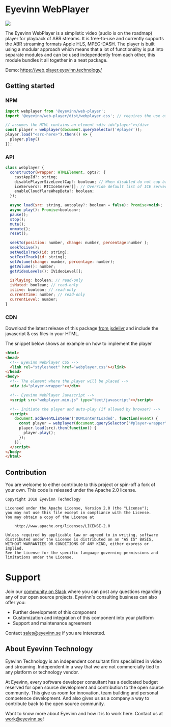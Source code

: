 # Eyevinn WebPlayer
[![](https://data.jsdelivr.com/v1/package/npm/@eyevinn/web-player/badge)](https://www.jsdelivr.com/package/npm/@eyevinn/web-player)

The Eyevinn WebPlayer is a simplistic video (audio is on the roadmap) player for playback of ABR streams. It is free-to-use and currently supports the ABR streaming formats Apple HLS, MPEG-DASH.
The player is built using a modular approach which means that a lot of functionality is put into separate modules and can be used independently from each other, this module bundles it all together in a neat package.

Demo: https://web.player.eyevinn.technology/

## Getting started 

### NPM
```javascript
import webplayer from '@eyevinn/web-player';
import '@eyevinn/web-player/dist/webplayer.css'; // requires the use of a bundler supporting CSS 

// assumes the HTML contains an element <div id="player"></div>
const player = webplayer(document.querySelector('#player'));
player.load("<src-here>").then(() => {
  player.play()
});
```

### API

```javascript
class webplayer {
  constructor(wrapper: HTMLElement, opts?: {
    castAppId?: string;
    disablePlayerSizeLevelCap?: boolean; // When disabled do not cap bandwidth based on player size
    iceServers?: RTCIceServer[]; // Override default list of ICE servers (for WebRTC based streaming)
    enableCloudflareWhepBeta?: boolean;
  });

  async load(src: string, autoplay?: boolean = false): Promise<void>;
  async play(): Promise<boolean>;
  pause();
  stop();
  mute();
  unmute();
  reset();

  seekTo(position: number, change: number, percentage:number );
  seekToLive();
  setAudioTrack(id: string);
  setTextTrack(id: string);
  setVolume(change: number, percentage: number);
  getVolume(): number;
  getVideoLevels(): IVideoLevel[];

  isPlaying: boolean; // read-only
  isMuted: boolean; // read-only
  isLive: boolean; // read-only
  currentTime: number; // read-only
  currentLevel: number;
}

```

### CDN 
Download the latest release of this package [from jsdelivr](https://registry.npmjs.org/@eyevinn/web-player/-/web-player-<version>.tgz) and include the javascript & css files in your HTML.

The snippet below shows an example on how to implement the player
```html
<html>
<head>
  <!-- Eyevinn WebPlayer CSS -->
  <link rel="stylesheet" href="webplayer.css"></link>
</head>
<body>
  <!-- The element where the player will be placed -->
  <div id="player-wrapper"></div>

  <!-- Eyevinn WebPlayer Javascript -->
  <script src="webplayer.min.js" type="text/javascript"></script>

  <!-- Initiate the player and auto-play (if allowed by browser) -->
  <script>
    document.addEventListener('DOMContentLoaded', function(event) {
      const player = webplayer(document.querySelector("#player-wrapper"));
      player.load(src).then(function() {
        player.play();
      });
    });
  </script>
</body>
</html>
```

## Contribution

You are welcome to either contribute to this project or spin-off a fork of your own. This code is released under the Apache 2.0 license.

```
Copyright 2018 Eyevinn Technology

Licensed under the Apache License, Version 2.0 (the "License");
you may not use this file except in compliance with the License.
You may obtain a copy of the License at

    http://www.apache.org/licenses/LICENSE-2.0

Unless required by applicable law or agreed to in writing, software
distributed under the License is distributed on an "AS IS" BASIS,
WITHOUT WARRANTIES OR CONDITIONS OF ANY KIND, either express or implied.
See the License for the specific language governing permissions and
limitations under the License.
```

# Support

Join our [community on Slack](http://slack.streamingtech.se) where you can post any questions regarding any of our open source projects. Eyevinn's consulting business can also offer you:

- Further development of this component
- Customization and integration of this component into your platform
- Support and maintenance agreement

Contact [sales@eyevinn.se](mailto:sales@eyevinn.se) if you are interested.

## About Eyevinn Technology

Eyevinn Technology is an independent consultant firm specialized in video and streaming. Independent in a way that we are not commercially tied to any platform or technology vendor.

At Eyevinn, every software developer consultant has a dedicated budget reserved for open source development and contribution to the open source community. This give us room for innovation, team building and personal competence development. And also gives us as a company a way to contribute back to the open source community.

Want to know more about Eyevinn and how it is to work here. Contact us at work@eyevinn.se!  
